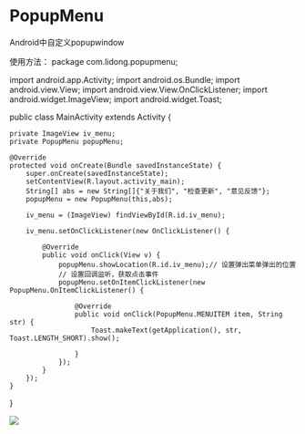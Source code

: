 # PopupMenu
Android中自定义popupwindow

使用方法：
package com.lidong.popupmenu;

import android.app.Activity;
import android.os.Bundle;
import android.view.View;
import android.view.View.OnClickListener;
import android.widget.ImageView;
import android.widget.Toast;


public class MainActivity extends Activity {

	private ImageView iv_menu;
	private PopupMenu popupMenu;

	@Override
	protected void onCreate(Bundle savedInstanceState) {
		super.onCreate(savedInstanceState);
		setContentView(R.layout.activity_main);
		String[] abs = new String[]{"关于我们", "检查更新", "意见反馈"};
		popupMenu = new PopupMenu(this,abs);

		iv_menu = (ImageView) findViewById(R.id.iv_menu);

		iv_menu.setOnClickListener(new OnClickListener() {

			@Override
			public void onClick(View v) {
				popupMenu.showLocation(R.id.iv_menu);// 设置弹出菜单弹出的位置
				// 设置回调监听，获取点击事件
				popupMenu.setOnItemClickListener(new PopupMenu.OnItemClickListener() {

					@Override
					public void onClick(PopupMenu.MENUITEM item, String str) {
						Toast.makeText(getApplication(), str, Toast.LENGTH_SHORT).show();

					}
				});
			}
		});
	}
}


![]("https://raw.githubusercontent.com/lidong1665/PopupMenu/master/screenshots/8C2B13845C23D5110AACDAF2F4A6FD50.jpg")
